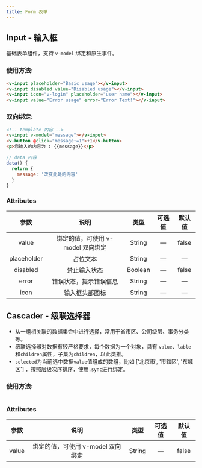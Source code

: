```yaml
---
title: Form 表单
---
```


## Input - 输入框
基础表单组件，支持 `v-model` 绑定和原生事件。

### 使用方法:

<ClientOnly>
  <input-demo1></input-demo1>
</ClientOnly>

```HTML
<v-input placeholder="Basic usage"></v-input>
<v-input disabled value="Disabled usage"></v-input>
<v-input icon="v-login" placeholder="user name"></v-input>
<v-input value="Error usage" error="Error Text!"></v-input>
```

### 双向绑定:

<ClientOnly>
  <input-demo2></input-demo2>
</ClientOnly>

```HTML
<!-- template 内容 -->
<v-input v-model="message"></v-input>
<v-button @click="message+=1">+1</v-button>
<p>您输入的内容为 : {{message}}</p>
```

```js
// data 内容
data() {
  return {
    message: '改变此处的内容'
  }
}
```

### Attributes

参数 | 说明 | 类型 | 可选值 | 默认值
:-:| :-: | :-: | :-: | :-: 
value | 绑定的值，可使用 v-model 双向绑定 | String | — | false
placeholder | 占位文本 | String | — | —
disabled | 禁止输入状态 | Boolean | — | false
error | 错误状态，提示错误信息 | String | — | —
icon | 输入框头部图标 | String | — | —

## Cascader - 级联选择器

- 从一组相关联的数据集合中进行选择，常用于省市区、公司级层、事务分类等。
- 级联选择器对数据有较严格要求，每个数据为一个对象，具有  `value`、`lable`和`children`属性，子集为`children`，以此类推。
- `selected`为当前选中数据`value`值组成的数组，比如 ['北京市', '市辖区', '东城区'] ，按照层级次序排序，使用`.sync`进行绑定。

### 使用方法:

<ClientOnly>
  <cascader-demo></cascader-demo>
</ClientOnly>

```HTML
```

### Attributes

参数 | 说明 | 类型 | 可选值 | 默认值
:-:| :-: | :-: | :-: | :-: 
value | 绑定的值，可使用 v-model 双向绑定 | String | — | false

